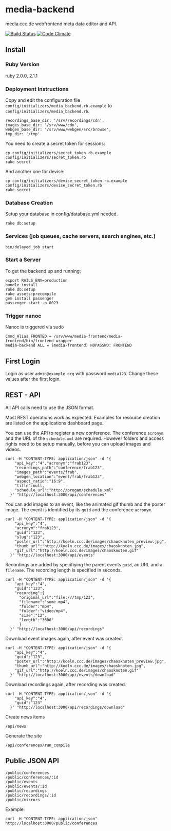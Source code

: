 # media-backend 

media.ccc.de webfrontend meta data editor and API.

[![Build Status](https://travis-ci.org/cccc/media-backend.svg?branch=master)](https://travis-ci.org/cccc/media-backend)
[![Code Climate](https://codeclimate.com/github/cccc/media-backend.png)](https://codeclimate.com/github/cccc/media-backend)

## Install

### Ruby Version

ruby 2.0.0, 2.1.1

### Deployment Instructions

Copy and edit the configuration file `config/initializers/media_backend.rb.example` to `config/initializers/media_backend.rb`.

    recordings_base_dir: '/srv/recordings/cdn',
    images_base_dir: '/srv/www/cdn',
    webgen_base_dir: '/srv/www/webgen/src/browse',
    tmp_dir: '/tmp'

You need to create a secret token for sessions:

    cp config/initializers/secret_token.rb.example config/initializers/secret_token.rb
    rake secret

And another one for devise:    

    cp config/initializers/devise_secret_token.rb.example config/initializers/devise_secret_token.rb
    rake secret

### Database Creation

Setup your database in config/database.yml needed.

    rake db:setup

### Services (job queues, cache servers, search engines, etc.)

    bin/delayed_job start

### Start a Server

To get the backend up and running:

    export RAILS_ENV=production
    bundle install
    rake db:setup
    rake assets:precompile
    gem install passenger
    passenger start -p 8023

### Trigger nanoc

Nanoc is triggered via sudo

    Cmnd_Alias FRONTED = /srv/www/media-frontend/media-frontend/bin/frontend-wrapper
    media-backend ALL = (media-frontend) NOPASSWD: FRONTEND

## First Login

Login as user `admin@example.org` with password `media123`. Change these values after the first login.

## REST - API

All API calls need to use the JSON format.

Most REST operations work as expected. Examples for resource creation are listed on the applications dashboard page.

You can use the API to register a new conference. The conference `acronym` and the URL of the `schedule.xml` are required.
However folders and access rights need to be setup manually, before you can upload images and videos.

    curl -H "CONTENT-TYPE: application/json" -d '{
        "api_key":"4","acronym":"frab123",
        "recordings_path":"conference/frab123",
        "images_path":"events/frab",
        "webgen_location":"event/frab/frab123",
        "aspect_ratio":"16:9",
        "title":null,
        "schedule_url":"http://progam/schedule.xml"
      }' "http://localhost:3000/api/conferences"

You can add images to an event, like the animated gif thumb and the poster image. The event is identified by its `guid` and the conference `acronym`.

    curl -H "CONTENT-TYPE: application/json" -d '{
        "api_key":"4",
        "acronym":"frab123",
        "guid":"123",
        "slug":"123",
        "poster_url":"http://koeln.ccc.de/images/chaosknoten_preview.jpg",
        "thumb_url":"http://koeln.ccc.de/images/chaosknoten.jpg",
        "gif_url":"http://koeln.ccc.de/images/chaosknoten.gif"
      }' "http://localhost:3000/api/events"

Recordings are added by specifiying the parent events `guid`, an URL and a `filename`.
The recording length is specified in seconds.

    curl -H "CONTENT-TYPE: application/json" -d '{
        "api_key":"4",
        "guid":"123",
        "recording":{
          "original_url":"file:///tmp/123",
          "filename":"some.mp4",
          "folder":"mp4",
          "folder":"video/mp4",
          "size":"12",
          "length":"3600"
          }
      }' "http://localhost:3000/api/recordings"


Download event images again, after event was created.

    curl -H "CONTENT-TYPE: application/json" -d '{
        "api_key":"4",
        "guid":"123",
        "poster_url":"http://koeln.ccc.de/images/chaosknoten_preview.jpg",
        "thumb_url":"http://koeln.ccc.de/images/chaosknoten.jpg",
        "gif_url":"http://koeln.ccc.de/images/chaosknoten.gif"
      }' "http://localhost:3000/api/events/download"

Download recordings again, after recording was created.

    curl -H "CONTENT-TYPE: application/json" -d '{
        "api_key":"4",
        "guid":"123"
      }' "http://localhost:3000/api/recordings/download"


Create news items
      
    /api/news

Generate the site      

    /api/conferences/run_compile

## Public JSON API

    /public/conferences
    /public/conferences/:id
    /public/events
    /public/events/:id
    /public/recordings
    /public/recordings/:id
    /public/mirrors


Example:

    curl -H "CONTENT-TYPE: application/json" http://localhost:3000/public/conferences
